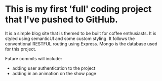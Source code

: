 This is my first 'full' coding project that I've pushed to GitHub.
=================

It is a simple blog site that is themed to be built for coffee enthusiasts. 
It is styled using semanticUI and some custom styling. It follows the conventional
RESTFUL routing using Express. Mongo is the database used for this project. 

Future commits will include: 
  - adding user authentication to the project
  - adding in an animation on the show page

